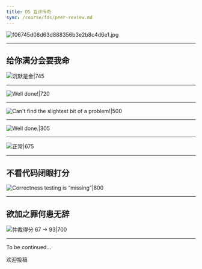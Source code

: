 ```yaml
---
title: DS 互评传奇
sync: /course/fds/peer-review.md
---
```


![f06745d08d63d888356b3e2b8c4d6e1.jpg](https://static.memset0.cn/img/v6/2024/04/02/uYndXRZf.jpg)

---

## 给你满分会要我命

![沉默是金|745](https://static.memset0.cn/img/v6/2024/04/03/bXdN6zTl.png)

---

![Well done!|720](https://static.memset0.cn/img/v6/2024/04/02/KjYay74j.png)

---

![Can't find the slightest bit of a problem!|500](https://static.memset0.cn/img/v6/2024/04/02/ZAKjqmki.png)

---

![Well done.|305](https://static.memset0.cn/img/v6/2024/04/03/CcGRa3yN.png)

---

![正常|675](https://static.memset0.cn/img/v6/2024/04/03/D3MwY3Vs.png)

---

## 不看代码闭眼打分

![Correctness testing is “missing”|800](https://static.memset0.cn/img/v6/2024/04/02/5fWohsaA.png)

---

## 欲加之罪何患无辞

![仲裁得分 67 -> 93|700](https://static.memset0.cn/img/v6/2024/04/02/Fsjr9PSq.png)

---

To be continued...

欢迎投稿
